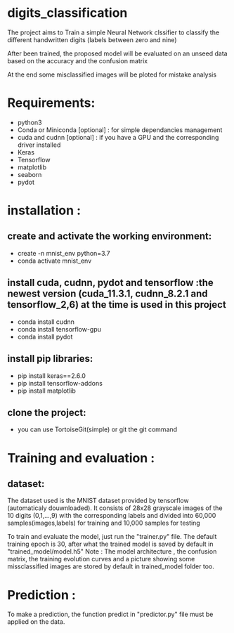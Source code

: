 # digits_classification

The project aims to Train a simple Neural Network clssifier to classify the different handwritten digits (labels
between zero and nine)

After been trained, the proposed model will be evaluated on an unseed
 data based on the accuracy and the confusion matrix
 
At the end some misclassified images will be ploted  for mistake analysis

# Requirements:
-	python3
-	Conda or Miniconda [optional] : for simple dependancies management
-	cuda and cudnn [optional] : if you have a GPU and the corresponding driver installed
-	Keras
-	Tensorflow 
-	matplotlib
-	seaborn
-	pydot

# installation :
##  create and activate the working environment:
-	create -n mnist_env python=3.7
-	conda activate mnist_env

##  install cuda, cudnn, pydot and tensorflow :the newest version (cuda_11.3.1, cudnn_8.2.1 and tensorflow_2,6) at the time is used in this project
-	conda install cudnn
-	conda install tensorflow-gpu
-	conda install pydot

##  install pip libraries:
-	pip install keras==2.6.0
-	pip install tensorflow-addons
-	pip install matplotlib

##  clone the project: 
- you can use TortoiseGit(simple) or git the git command 


# Training and evaluation :
##  dataset:
The dataset used is the MNIST dataset provided by tensorflow (automaticaly douwnloaded).
It consists of 28x28 grayscale images of the 10 digits (0,1,...,9) with the corresponding labels and 
divided into 60,000 samples(images,labels) for training and 10,000 samples for testing

To train and evaluate the model, just run the "trainer.py" file.
The default training epoch is 30, after what the trained model is saved by default in 
"trained_model/model.h5"
Note : The model architecture , the confusion matrix, the training evolution curves and
a picture showing some missclassified images are stored by default in trained_model folder too.

# Prediction :
To make a prediction, the function predict in "predictor.py" file must be applied on 
the data.